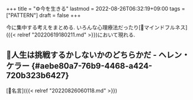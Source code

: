 +++
title = "⚙今を生きる"
lastmod = 2022-08-26T06:32:19+09:00
tags = ["PATTERN"]
draft = false
+++

今に集中する考えをまとめる. いろんな心理療法だったり[📝マインドフルネス]({{< relref "20220619180211.md" >}})において現れる.


## 📜人生は挑戦するかしないかのどちらかだ - ヘレン・ケラー {#aebe80a7-76b9-4468-a424-720b323b6427}

[🔖名言]({{< relref "20220826060118.md" >}})
